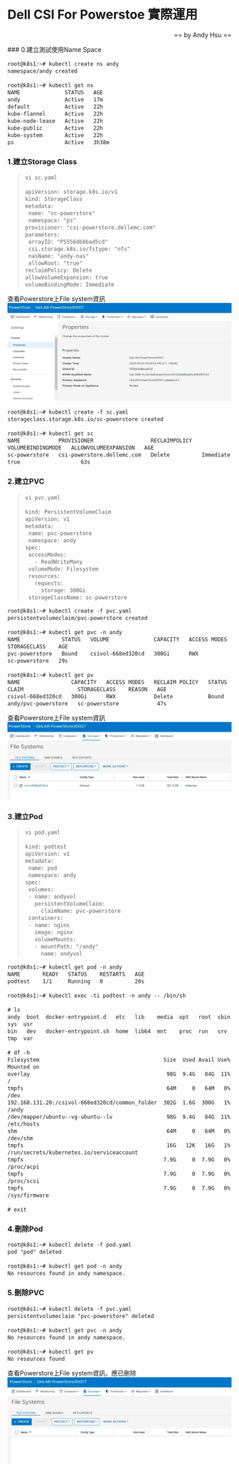 # Dell CSI For Powerstoe 實際運用
<body><p align="right">== by Andy Hsu ==</p></body>
### 0.建立測試使用Name Space

```
root@k8s1:~# kubectl create ns andy
namespace/andy created

root@k8s1:~# kubectl get ns
NAME              STATUS   AGE
andy              Active   17m
default           Active   22h
kube-flannel      Active   22h
kube-node-lease   Active   22h
kube-public       Active   22h
kube-system       Active   22h
ps                Active   3h38m
```

### 1.建立Storage Class
>```
>vi sc.yaml
>
>apiVersion: storage.k8s.io/v1
>kind: StorageClass
>metadata:
>  name: "sc-powerstore"
>  namespace: "ps"
>provisioner: "csi-powerstore.dellemc.com"
>parameters:
>  arrayID: "PS556db8bad5cd"
>  csi.storage.k8s.io/fstype: "nfs"
>  nasName: "andy-nas"
>  allowRoot: "true"
>reclaimPolicy: Delete
>allowVolumeExpansion: true
>volumeBindingMode: Immediate
>```

查看Powerstore上File system資訊
![](https://github.com/Andy0583/Dell-CSI-for-Powerstore/blob/main/image/005.png?raw=true)

```
root@k8s1:~# kubectl create -f sc.yaml
storageclass.storage.k8s.io/sc-powerstore created

root@k8s1:~# kubectl get sc
NAME            PROVISIONER                  RECLAIMPOLICY   VOLUMEBINDINGMODE   ALLOWVOLUMEEXPANSION   AGE
sc-powerstore   csi-powerstore.dellemc.com   Delete          Immediate           true                   63s
```

### 2.建立PVC
>```
>vi pvc.yaml
>
>kind: PersistentVolumeClaim
>apiVersion: v1
>metadata:
>  name: pvc-powerstore
>  namespace: andy
>spec:
>  accessModes:
>    - ReadWriteMany
>  volumeMode: Filesystem
>  resources:
>    requests:
>      storage: 300Gi
>  storageClassName: sc-powerstore
>```
```
root@k8s1:~# kubectl create -f pvc.yaml
persistentvolumeclaim/pvc-powerstore created

root@k8s1:~# kubectl get pvc -n andy
NAME             STATUS   VOLUME              CAPACITY   ACCESS MODES   STORAGECLASS    AGE
pvc-powerstore   Bound    csivol-668ed320cd   300Gi      RWX            sc-powerstore   29s

root@k8s1:~# kubectl get pv
NAME                CAPACITY   ACCESS MODES   RECLAIM POLICY   STATUS   CLAIM                 STORAGECLASS    REASON   AGE
csivol-668ed320cd   300Gi      RWX            Delete           Bound    andy/pvc-powerstore   sc-powerstore            47s
```

查看Powerstore上File system資訊
![](https://github.com/Andy0583/Dell-CSI-for-Powerstore/blob/main/image/003.png?raw=true)


### 3.建立Pod
>```
>vi pod.yaml
>
>kind: podtest
>apiVersion: v1
>metadata:
>  name: pod
>  namespace: andy
>spec:
>  volumes:
>  - name: andyvol
>    persistentVolumeClaim:
>      claimName: pvc-powerstore
>  containers:
>  - name: nginx
>    image: nginx
>    volumeMounts:
>    - mountPath: "/andy"
>      name: andyvol
>```

```
root@k8s1:~# kubectl get pod -n andy
NAME       READY   STATUS    RESTARTS   AGE
podtest    1/1     Running   0          20s

root@k8s1:~# kubectl exec -ti podtest -n andy -- /bin/sh

# ls
andy  boot  docker-entrypoint.d   etc   lib    media  opt   root  sbin  sys  usr
bin   dev   docker-entrypoint.sh  home  lib64  mnt    proc  run   srv   tmp  var

# df -h
Filesystem                                       Size  Used Avail Use% Mounted on
overlay                                           98G  9.4G   84G  11% /
tmpfs                                             64M     0   64M   0% /dev
192.168.131.20:/csivol-668ed320cd/common_folder  302G  1.6G  300G   1% /andy
/dev/mapper/ubuntu--vg-ubuntu--lv                 98G  9.4G   84G  11% /etc/hosts
shm                                               64M     0   64M   0% /dev/shm
tmpfs                                             16G   12K   16G   1% /run/secrets/kubernetes.io/serviceaccount
tmpfs                                            7.9G     0  7.9G   0% /proc/acpi
tmpfs                                            7.9G     0  7.9G   0% /proc/scsi
tmpfs                                            7.9G     0  7.9G   0% /sys/firmware

# exit
```

### 4.刪除Pod
```
root@k8s1:~# kubectl delete -f pod.yaml
pod "pod" deleted

root@k8s1:~# kubectl get pod -n andy
No resources found in andy namespace.
```

### 5.刪除PVC
```
root@k8s1:~# kubectl delete -f pvc.yaml
persistentvolumeclaim "pvc-powerstore" deleted

root@k8s1:~# kubectl get pvc -n andy
No resources found in andy namespace.

root@k8s1:~# kubectl get pv
No resources found
```

查看Powerstore上File system資訊，應已刪除
![](https://github.com/Andy0583/Dell-CSI-for-Powerstore/blob/main/image/004.png?raw=true)


